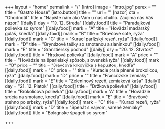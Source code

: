 +++
layout = "home"
permalink = "/"
[intro]
image = "intro.jpg"
perex = ""
title = "Gastro House"
[intro.button]
title = ""
url = ""
[nazor]
cta = "Ohodnotiť"
title = "Napíšte nám ako Vám u nás chutilo. Zaujíma nás Váš názor."
[[daily]]
day = "19. 12. Streda"
[[daily.food]]
title = "Paradajková polievka so syrom"
[[daily.food]]
mark = "A"
title = "Hovädzí maďarský guláš, knedľa"
[[daily.food]]
mark = "B"
title = "Bravčové soté, ryža"
[[daily.food]]
mark = "C"
title = "Kurací parížský rezeň, ryža"
[[daily.food]]
mark = "D"
title = "Bryndzové tašky so smotanou a slaninkou"
[[daily.food]]
mark = "E"
title = "Granatierský pochod"
[[daily]]
day = "20. 12. Štvrtok"
[[daily.food]]
title = "Hrstková polievka"
[[daily.food]]
mark = "A"
price = ""
title = "Hovädzie na španielský spôsob, slovenská ryža"
[[daily.food]]
mark = "B"
price = ""
title = "Bravčová krkovička s kapustou, knedľa"
[[daily.food]]
mark = "C"
price = ""
title = "Kuracie prsia plnené brokolicou, ryža"
[[daily.food]]
mark = "D"
price = ""
title = "Francúzske zemiaky"
[[daily.food]]
mark = "E"
title = "Zeleninový rezeň, zemiaková kaša"
[[daily]]
day = "21. 12. Piatok"
[[daily.food]]
title = "Držková polievka"
[[daily.food]]
title = "Brokolicová polievka"
[[daily.food]]
mark = "A"
title = "Hovädzie srdcia na smotane, knedľa"
[[daily.food]]
mark = "B"
title = "Bravčové stehno po srbsky, ryža"
[[daily.food]]
mark = "C"
title = "Kurací rezeň, ryža"
[[daily.food]]
mark = "D"
title = "Špenát s vajvom, varené zemiaky"
[[daily.food]]
title = "Bolognske špageti so syrom"

+++
